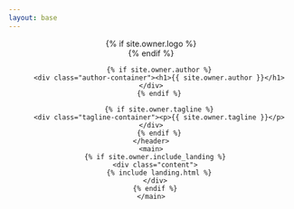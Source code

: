 ```yaml
---
layout: base
---
```


<div class="wrapper">
    <header>
        {% if site.owner.logo %}
        <div class="logo-container">
          <a class="logo" href="{{ page.baseurl }}" style="background-image: url('{{ site.baseurl }}{{ site.owner.logo }}')"></a>
        </div>
        {% endif %}

        {% if site.owner.author %}
        <div class="author-container"><h1>{{ site.owner.author }}</h1></div>
        {% endif %}

        {% if site.owner.tagline %}
        <div class="tagline-container"><p>{{ site.owner.tagline }}</p></div>
        {% endif %}
    </header>
    <main>
      {% if site.owner.include_landing %}
      <div class="content">
        {% include landing.html %}
      </div>
      {% endif %}
    </main>
</div>

